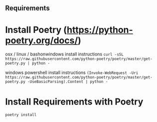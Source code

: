 ## Requirements

# Install Poetry (https://python-poetry.org/docs/)
osx / linux / bashonwindows install instructions
`curl -sSL https://raw.githubusercontent.com/python-poetry/poetry/master/get-poetry.py | python -`

windows powershell install instructions
`(Invoke-WebRequest -Uri https://raw.githubusercontent.com/python-poetry/poetry/master/get-poetry.py -UseBasicParsing).Content | python -`

# Install Requirements with Poetry
`poetry install`


